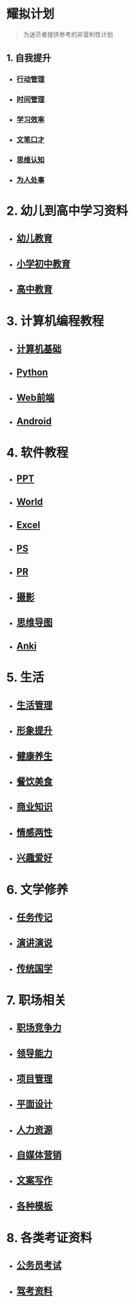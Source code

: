 # 耀拟计划  
>为迷茫者提供参考的非营利性计划  
## 1. 自我提升
- ### [行动管理](https://www.aliyundrive.com/s/keRVra9mtad)  
- ### [时间管理](https://www.aliyundrive.com/s/1nNrmzRwHJQ)  
- ### [学习效率](https://www.aliyundrive.com/s/6vgBZbNuE7B)  
- ### [文笔口才](https://www.aliyundrive.com/s/mVzUeFPvynk)  
- ### [思维认知](https://www.aliyundrive.com/s/i6Ljb7UBpfj)  
- ### [为人处事](https://www.aliyundrive.com/s/kqnPnRzRe87)  
# 2. 幼儿到高中学习资料
- ## [幼儿教育](https://www.aliyundrive.com/s/oAsnmMRy5Wr)  
- ## [小学初中教育](https://www.aliyundrive.com/s/ouqWtmdtRyK)  
- ## [高中教育](https://www.aliyundrive.com/s/a9UyTthzaRS)  
# 3. 计算机编程教程  
- ## [计算机基础](https://www.aliyundrive.com/s/k7BcpiMbpgQ)  
- ## [Python](https://www.aliyundrive.com/s/XmEsDZd9HoT)  
- ## [Web前端](https://www.aliyundrive.com/s/WwaxvMHe4Bh)  
- ## [Android](https://www.aliyundrive.com/s/h8L4uCjQCgM)  
# 4. 软件教程  
- ## [PPT](https://www.aliyundrive.com/s/gS47adUV8do)  
- ## [World](https://www.aliyundrive.com/s/tDquMiTfYah)  
- ## [Excel](https://www.aliyundrive.com/s/AHKhn3jKyj9)  
- ## [PS](https://www.aliyundrive.com/s/QJ24Zzd593T)  
- ## [PR](https://www.aliyundrive.com/s/69Uz6AP8bib)  
- ## [摄影](https://www.aliyundrive.com/s/ZsDyJejTf6q)  
- ## [思维导图](https://www.aliyundrive.com/s/nGYJMkFcvb4)  
- ## [Anki](https://www.aliyundrive.com/s/VzoUTZn2Ref)  
# 5. 生活  
- ## [生活管理](https://www.aliyundrive.com/s/8GpUYfBebm3)  
- ## [形象提升](https://www.aliyundrive.com/s/7bLqTKrRGEW)  
- ## [健康养生](https://www.aliyundrive.com/s/45CMWsbaDc8)  
- ## [餐饮美食](https://www.aliyundrive.com/s/WaQYnnMVgkY)  
- ## [商业知识](https://www.aliyundrive.com/s/TpDCTAvydFS)  
- ## [情感两性](https://www.aliyundrive.com/s/jq36xkW12vp)  
- ## [兴趣爱好](https://www.aliyundrive.com/s/G575najSduc)  
# 6. 文学修养  
- ## [任务传记](https://www.aliyundrive.com/s/fH3e5fLTT9N)  
- ## [演讲演说](https://www.aliyundrive.com/s/b7YY5fHFQcT)  
- ## [传统国学](https://www.aliyundrive.com/s/u7RLQphh4kK)  
# 7. 职场相关  
- ## [职场竞争力](https://www.aliyundrive.com/s/ztrSkNX2rcY)  
- ## [领导能力](https://www.aliyundrive.com/s/Y28EmpFgUj4)  
- ## [项目管理](https://www.aliyundrive.com/s/Nc9pEyK4Yxz)  
- ## [平面设计](https://www.aliyundrive.com/s/f8UgcVDA5Sj)  
- ## [人力资源](https://www.aliyundrive.com/s/SmFWT9EpooX)  
- ## [自媒体营销](https://www.aliyundrive.com/s/R1MFohENhxM)  
- ## [文案写作](https://www.aliyundrive.com/s/Rng1XpTcNnP)  
- ## [各种模板](https://www.aliyundrive.com/s/1xpmpgTDF8t)  
# 8. 各类考证资料  
- ## [公务员考试](https://www.aliyundrive.com/s/akGhEbsPr3q)  
- ## [驾考资料](https://www.aliyundrive.com/s/Cwmk6zsE3xT)
